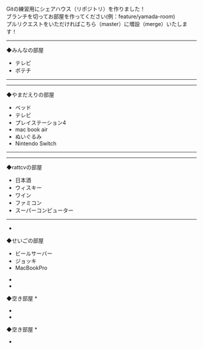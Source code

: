 Gitの練習用にシェアハウス（リポジトリ）を作りました！<br>
ブランチを切ってお部屋を作ってください(例：feature/yamada-room)<br>
プルリクエストをいただければこちら（master）に増設（merge）いたします！<br>


- - - - - - - - - - - - - - - - - - -
◆みんなの部屋

* テレビ
* ポテチ

- - - - - - - - - - - - - - - - - - -

- - - - - - - - - - - - - - - - - - -
◆やまだえりの部屋

* ベッド
* テレビ
* プレイステーション4
* mac book air
* ぬいぐるみ
* Nintendo Switch

- - - - - - - - - - - - - - - - - - -



- - - - - - - - - - - - - - - - - - -
◆rattcvの部屋

* 日本酒
* ウィスキー
* ワイン
* ファミコン
* スーパーコンピューター

- - - - - - - - - - - - - - - - - - -



-
◆せいごの部屋

* ビールサーバー
* ジョッキ
* MacBookPro

-



-
◆空き部屋
*


-



-
◆空き部屋
*


-
